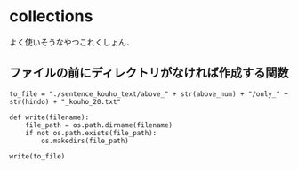 # collections
よく使いそうなやつこれくしょん．


## ファイルの前にディレクトリがなければ作成する関数

```
to_file = "./sentence_kouho_text/above_" + str(above_num) + "/only_" + str(hindo) + "_kouho_20.txt"

def write(filename):
    file_path = os.path.dirname(filename)
    if not os.path.exists(file_path):
        os.makedirs(file_path)

write(to_file)

```

